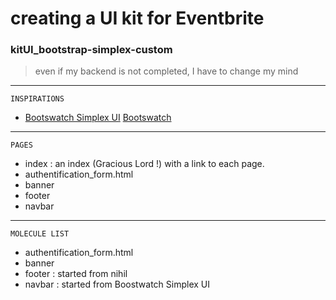# creating a UI kit for Eventbrite


### kitUI_bootstrap-simplex-custom
>even if my backend is not completed, I have to change my mind
  						 


---------------------------------------------------------------------------------------------------------------------------------------------------------------------------------------

	INSPIRATIONS
- [Bootswatch Simplex UI](https://bootswatch.com/simplex/ )
[Bootswatch](img/navbar8767.png)

---------------------------------------------------------------------------------------------------------------------------------------------------------------------------------------
	PAGES

* index : an index (Gracious Lord !) with a link to each page.
* authentification_form.html
* banner
* footer
* navbar 


---------------------------------------------------------------------------------------------------------------------------------------------------------------------------------------
	MOLECULE LIST

* authentification_form.html
* banner
* footer : started from nihil
* navbar : started from Boostwatch Simplex UI